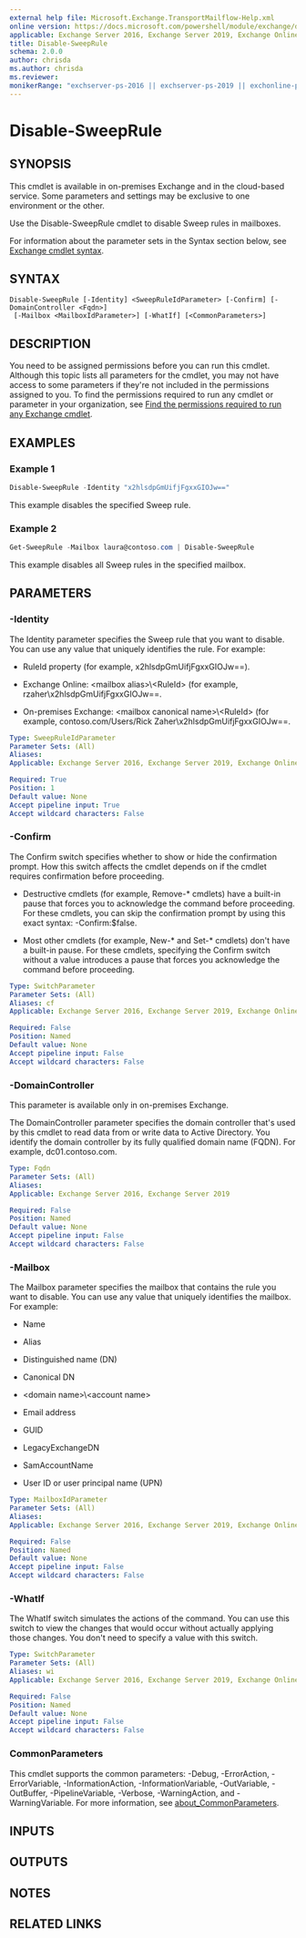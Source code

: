 ```yaml
---
external help file: Microsoft.Exchange.TransportMailflow-Help.xml
online version: https://docs.microsoft.com/powershell/module/exchange/disable-sweeprule
applicable: Exchange Server 2016, Exchange Server 2019, Exchange Online
title: Disable-SweepRule
schema: 2.0.0
author: chrisda
ms.author: chrisda
ms.reviewer:
monikerRange: "exchserver-ps-2016 || exchserver-ps-2019 || exchonline-ps"
---
```


# Disable-SweepRule

## SYNOPSIS
This cmdlet is available in on-premises Exchange and in the cloud-based service. Some parameters and settings may be exclusive to one environment or the other.

Use the Disable-SweepRule cmdlet to disable Sweep rules in mailboxes.

For information about the parameter sets in the Syntax section below, see [Exchange cmdlet syntax](https://docs.microsoft.com/powershell/exchange/exchange-cmdlet-syntax).

## SYNTAX

```
Disable-SweepRule [-Identity] <SweepRuleIdParameter> [-Confirm] [-DomainController <Fqdn>]
 [-Mailbox <MailboxIdParameter>] [-WhatIf] [<CommonParameters>]
```

## DESCRIPTION
You need to be assigned permissions before you can run this cmdlet. Although this topic lists all parameters for the cmdlet, you may not have access to some parameters if they're not included in the permissions assigned to you. To find the permissions required to run any cmdlet or parameter in your organization, see [Find the permissions required to run any Exchange cmdlet](https://docs.microsoft.com/powershell/exchange/find-exchange-cmdlet-permissions).

## EXAMPLES

### Example 1
```powershell
Disable-SweepRule -Identity "x2hlsdpGmUifjFgxxGIOJw=="
```

This example disables the specified Sweep rule.

### Example 2
```powershell
Get-SweepRule -Mailbox laura@contoso.com | Disable-SweepRule
```

This example disables all Sweep rules in the specified mailbox.

## PARAMETERS

### -Identity
The Identity parameter specifies the Sweep rule that you want to disable. You can use any value that uniquely identifies the rule. For example:

- RuleId property (for example, x2hlsdpGmUifjFgxxGIOJw==).

- Exchange Online: \<mailbox alias\>\\\<RuleId\> (for example, rzaher\\x2hlsdpGmUifjFgxxGIOJw==.

- On-premises Exchange: \<mailbox canonical name\>\\\<RuleId\> (for example, contoso.com/Users/Rick Zaher\\x2hlsdpGmUifjFgxxGIOJw==.

```yaml
Type: SweepRuleIdParameter
Parameter Sets: (All)
Aliases:
Applicable: Exchange Server 2016, Exchange Server 2019, Exchange Online

Required: True
Position: 1
Default value: None
Accept pipeline input: True
Accept wildcard characters: False
```

### -Confirm
The Confirm switch specifies whether to show or hide the confirmation prompt. How this switch affects the cmdlet depends on if the cmdlet requires confirmation before proceeding.

- Destructive cmdlets (for example, Remove-\* cmdlets) have a built-in pause that forces you to acknowledge the command before proceeding. For these cmdlets, you can skip the confirmation prompt by using this exact syntax: -Confirm:$false.

- Most other cmdlets (for example, New-\* and Set-\* cmdlets) don't have a built-in pause. For these cmdlets, specifying the Confirm switch without a value introduces a pause that forces you acknowledge the command before proceeding.

```yaml
Type: SwitchParameter
Parameter Sets: (All)
Aliases: cf
Applicable: Exchange Server 2016, Exchange Server 2019, Exchange Online

Required: False
Position: Named
Default value: None
Accept pipeline input: False
Accept wildcard characters: False
```

### -DomainController
This parameter is available only in on-premises Exchange.

The DomainController parameter specifies the domain controller that's used by this cmdlet to read data from or write data to Active Directory. You identify the domain controller by its fully qualified domain name (FQDN). For example, dc01.contoso.com.

```yaml
Type: Fqdn
Parameter Sets: (All)
Aliases:
Applicable: Exchange Server 2016, Exchange Server 2019

Required: False
Position: Named
Default value: None
Accept pipeline input: False
Accept wildcard characters: False
```

### -Mailbox
The Mailbox parameter specifies the mailbox that contains the rule you want to disable. You can use any value that uniquely identifies the mailbox. For example:

- Name

- Alias

- Distinguished name (DN)

- Canonical DN

- \<domain name\>\\\<account name\>

- Email address

- GUID

- LegacyExchangeDN

- SamAccountName

- User ID or user principal name (UPN)

```yaml
Type: MailboxIdParameter
Parameter Sets: (All)
Aliases:
Applicable: Exchange Server 2016, Exchange Server 2019, Exchange Online

Required: False
Position: Named
Default value: None
Accept pipeline input: False
Accept wildcard characters: False
```

### -WhatIf
The WhatIf switch simulates the actions of the command. You can use this switch to view the changes that would occur without actually applying those changes. You don't need to specify a value with this switch.

```yaml
Type: SwitchParameter
Parameter Sets: (All)
Aliases: wi
Applicable: Exchange Server 2016, Exchange Server 2019, Exchange Online

Required: False
Position: Named
Default value: None
Accept pipeline input: False
Accept wildcard characters: False
```

### CommonParameters
This cmdlet supports the common parameters: -Debug, -ErrorAction, -ErrorVariable, -InformationAction, -InformationVariable, -OutVariable, -OutBuffer, -PipelineVariable, -Verbose, -WarningAction, and -WarningVariable. For more information, see [about_CommonParameters](https://go.microsoft.com/fwlink/p/?LinkID=113216).

## INPUTS

###  

## OUTPUTS

###  

## NOTES

## RELATED LINKS
